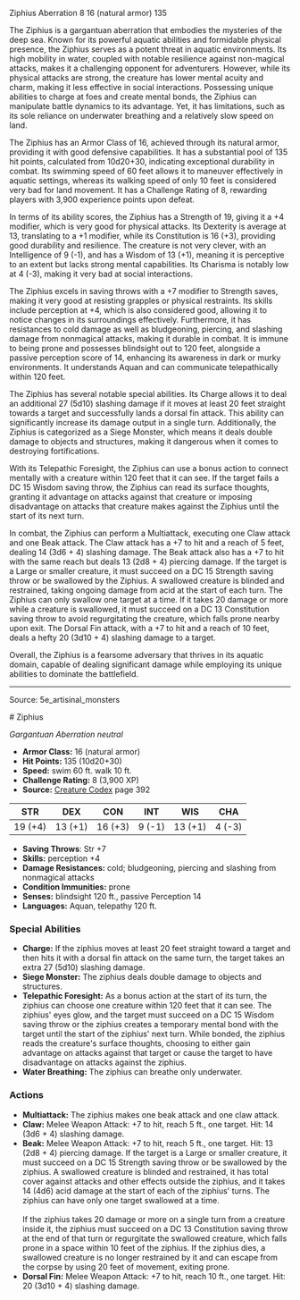 <MonsterName/>Ziphius</MonsterName>
<CreatureType/>Aberration</CreatureType>
<CR/>8</CR>
<AC/>16 (natural armor)</AC>
<HP/>135</HP>
<summary>The Ziphius is a gargantuan aberration that embodies the mysteries of the deep sea. Known for its powerful aquatic abilities and formidable physical presence, the Ziphius serves as a potent threat in aquatic environments. Its high mobility in water, coupled with notable resilience against non-magical attacks, makes it a challenging opponent for adventurers. However, while its physical attacks are strong, the creature has lower mental acuity and charm, making it less effective in social interactions. Possessing unique abilities to charge at foes and create mental bonds, the Ziphius can manipulate battle dynamics to its advantage. Yet, it has limitations, such as its sole reliance on underwater breathing and a relatively slow speed on land.</summary>

<detail>

The Ziphius has an Armor Class of 16, achieved through its natural armor, providing it with good defensive capabilities. It has a substantial pool of 135 hit points, calculated from 10d20+30, indicating exceptional durability in combat. Its swimming speed of 60 feet allows it to maneuver effectively in aquatic settings, whereas its walking speed of only 10 feet is considered very bad for land movement. It has a Challenge Rating of 8, rewarding players with 3,900 experience points upon defeat.

In terms of its ability scores, the Ziphius has a Strength of 19, giving it a +4 modifier, which is very good for physical attacks. Its Dexterity is average at 13, translating to a +1 modifier, while its Constitution is 16 (+3), providing good durability and resilience. The creature is not very clever, with an Intelligence of 9 (-1), and has a Wisdom of 13 (+1), meaning it is perceptive to an extent but lacks strong mental capabilities. Its Charisma is notably low at 4 (-3), making it very bad at social interactions.

The Ziphius excels in saving throws with a +7 modifier to Strength saves, making it very good at resisting grapples or physical restraints. Its skills include perception at +4, which is also considered good, allowing it to notice changes in its surroundings effectively. Furthermore, it has resistances to cold damage as well as bludgeoning, piercing, and slashing damage from nonmagical attacks, making it durable in combat. It is immune to being prone and possesses blindsight out to 120 feet, alongside a passive perception score of 14, enhancing its awareness in dark or murky environments. It understands Aquan and can communicate telepathically within 120 feet.

The Ziphius has several notable special abilities. Its Charge allows it to deal an additional 27 (5d10) slashing damage if it moves at least 20 feet straight towards a target and successfully lands a dorsal fin attack. This ability can significantly increase its damage output in a single turn. Additionally, the Ziphius is categorized as a Siege Monster, which means it deals double damage to objects and structures, making it dangerous when it comes to destroying fortifications. 

With its Telepathic Foresight, the Ziphius can use a bonus action to connect mentally with a creature within 120 feet that it can see. If the target fails a DC 15 Wisdom saving throw, the Ziphius can read its surface thoughts, granting it advantage on attacks against that creature or imposing disadvantage on attacks that creature makes against the Ziphius until the start of its next turn.

In combat, the Ziphius can perform a Multiattack, executing one Claw attack and one Beak attack. The Claw attack has a +7 to hit and a reach of 5 feet, dealing 14 (3d6 + 4) slashing damage. The Beak attack also has a +7 to hit with the same reach but deals 13 (2d8 + 4) piercing damage. If the target is a Large or smaller creature, it must succeed on a DC 15 Strength saving throw or be swallowed by the Ziphius. A swallowed creature is blinded and restrained, taking ongoing damage from acid at the start of each turn. The Ziphius can only swallow one target at a time. If it takes 20 damage or more while a creature is swallowed, it must succeed on a DC 13 Constitution saving throw to avoid regurgitating the creature, which falls prone nearby upon exit. The Dorsal Fin attack, with a +7 to hit and a reach of 10 feet, deals a hefty 20 (3d10 + 4) slashing damage to a target. 

Overall, the Ziphius is a fearsome adversary that thrives in its aquatic domain, capable of dealing significant damage while employing its unique abilities to dominate the battlefield.</detail>



---

Source: 5e_artisinal_monsters

<statblock>
# Ziphius

*Gargantuan* *Aberration* *neutral*

- **Armor Class:** 16 (natural armor)
- **Hit Points:** 135 (10d20+30)
- **Speed:** swim 60 ft. walk 10 ft.
- **Challenge Rating:** 8 (3,900 XP)
- **Source:** [Creature Codex](https://koboldpress.com/kpstore/product/creature-codex-for-5th-edition-dnd) page 392

| STR | DEX | CON | INT | WIS | CHA |
| --- | --- | --- | --- | --- | --- |
| 19 (+4) | 13 (+1) | 16 (+3) | 9 (-1) | 13 (+1) | 4 (-3) |

- **Saving Throws**: Str +7
- **Skills:** perception +4
- **Damage Resistances:** cold; bludgeoning, piercing and slashing from nonmagical attacks
- **Condition Immunities:** prone
- **Senses:** blindsight 120 ft., passive Perception 14
- **Languages:** Aquan, telepathy 120 ft.

### Special Abilities

- **Charge:** If the ziphius moves at least 20 feet straight toward a target and then hits it with a dorsal fin attack on the same turn, the target takes an extra 27 (5d10) slashing damage.
- **Siege Monster:** The ziphius deals double damage to objects and structures.
- **Telepathic Foresight:** As a bonus action at the start of its turn, the ziphius can choose one creature within 120 feet that it can see. The ziphius' eyes glow, and the target must succeed on a DC 15 Wisdom saving throw or the ziphius creates a temporary mental bond with the target until the start of the ziphius' next turn. While bonded, the ziphius reads the creature's surface thoughts, choosing to either gain advantage on attacks against that target or cause the target to have disadvantage on attacks against the ziphius.
- **Water Breathing:** The ziphius can breathe only underwater.

### Actions

- **Multiattack:** The ziphius makes one beak attack and one claw attack.
- **Claw:** Melee Weapon Attack: +7 to hit, reach 5 ft., one target. Hit: 14 (3d6 + 4) slashing damage.
- **Beak:** Melee Weapon Attack: +7 to hit, reach 5 ft., one target. Hit: 13 (2d8 + 4) piercing damage. If the target is a Large or smaller creature, it must succeed on a DC 15 Strength saving throw or be swallowed by the ziphius. A swallowed creature is blinded and restrained, it has total cover against attacks and other effects outside the ziphius, and it takes 14 (4d6) acid damage at the start of each of the ziphius' turns. The ziphius can have only one target swallowed at a time. <br><br>If the ziphius takes 20 damage or more on a single turn from a creature inside it, the ziphius must succeed on a DC 13 Constitution saving throw at the end of that turn or regurgitate the swallowed creature, which falls prone in a space within 10 feet of the ziphius. If the ziphius dies, a swallowed creature is no longer restrained by it and can escape from the corpse by using 20 feet of movement, exiting prone.
- **Dorsal Fin:** Melee Weapon Attack: +7 to hit, reach 10 ft., one target. Hit: 20 (3d10 + 4) slashing damage.


</statblock>


